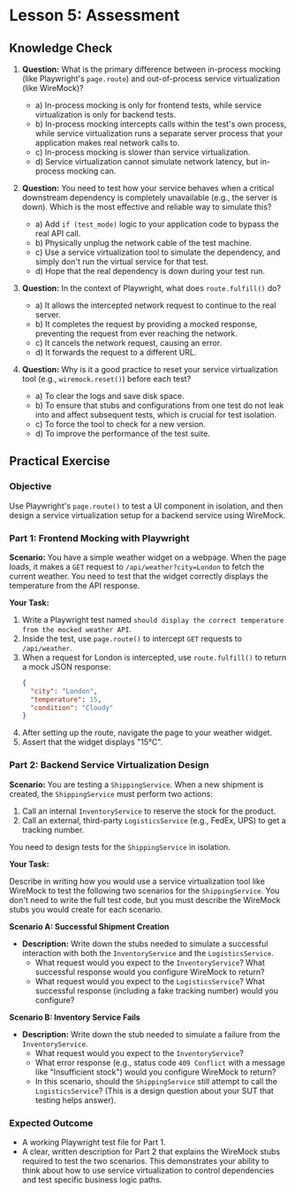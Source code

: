 # Lesson 5: Assessment

## Knowledge Check

1.  **Question:** What is the primary difference between in-process mocking (like Playwright's `page.route`) and out-of-process service virtualization (like WireMock)?
    -   a) In-process mocking is only for frontend tests, while service virtualization is only for backend tests.
    -   b) In-process mocking intercepts calls within the test's own process, while service virtualization runs a separate server process that your application makes real network calls to.
    -   c) In-process mocking is slower than service virtualization.
    -   d) Service virtualization cannot simulate network latency, but in-process mocking can.

2.  **Question:** You need to test how your service behaves when a critical downstream dependency is completely unavailable (e.g., the server is down). Which is the most effective and reliable way to simulate this?
    -   a) Add `if (test_mode)` logic to your application code to bypass the real API call.
    -   b) Physically unplug the network cable of the test machine.
    -   c) Use a service virtualization tool to simulate the dependency, and simply don't run the virtual service for that test.
    -   d) Hope that the real dependency is down during your test run.

3.  **Question:** In the context of Playwright, what does `route.fulfill()` do?
    -   a) It allows the intercepted network request to continue to the real server.
    -   b) It completes the request by providing a mocked response, preventing the request from ever reaching the network.
    -   c) It cancels the network request, causing an error.
    -   d) It forwards the request to a different URL.

4.  **Question:** Why is it a good practice to reset your service virtualization tool (e.g., `wiremock.reset()`) before each test?
    -   a) To clear the logs and save disk space.
    -   b) To ensure that stubs and configurations from one test do not leak into and affect subsequent tests, which is crucial for test isolation.
    -   c) To force the tool to check for a new version.
    -   d) To improve the performance of the test suite.

## Practical Exercise

### Objective

Use Playwright's `page.route()` to test a UI component in isolation, and then design a service virtualization setup for a backend service using WireMock.

### Part 1: Frontend Mocking with Playwright

**Scenario:** You have a simple weather widget on a webpage. When the page loads, it makes a `GET` request to `/api/weather?city=London` to fetch the current weather. You need to test that the widget correctly displays the temperature from the API response.

**Your Task:**

1.  Write a Playwright test named `should display the correct temperature from the mocked weather API`.
2.  Inside the test, use `page.route()` to intercept `GET` requests to `/api/weather`.
3.  When a request for London is intercepted, use `route.fulfill()` to return a mock JSON response:
    ```json
    {
      "city": "London",
      "temperature": 15,
      "condition": "Cloudy"
    }
    ```
4.  After setting up the route, navigate the page to your weather widget.
5.  Assert that the widget displays "15°C".

### Part 2: Backend Service Virtualization Design

**Scenario:** You are testing a `ShippingService`. When a new shipment is created, the `ShippingService` must perform two actions:
1.  Call an internal `InventoryService` to reserve the stock for the product.
2.  Call an external, third-party `LogisticsService` (e.g., FedEx, UPS) to get a tracking number.

You need to design tests for the `ShippingService` in isolation.

**Your Task:**

Describe in writing how you would use a service virtualization tool like WireMock to test the following two scenarios for the `ShippingService`. You don't need to write the full test code, but you must describe the WireMock stubs you would create for each scenario.

**Scenario A: Successful Shipment Creation**

-   **Description:** Write down the stubs needed to simulate a successful interaction with both the `InventoryService` and the `LogisticsService`.
    -   What request would you expect to the `InventoryService`? What successful response would you configure WireMock to return?
    -   What request would you expect to the `LogisticsService`? What successful response (including a fake tracking number) would you configure?

**Scenario B: Inventory Service Fails**

-   **Description:** Write down the stub needed to simulate a failure from the `InventoryService`.
    -   What request would you expect to the `InventoryService`?
    -   What error response (e.g., status code `409 Conflict` with a message like "Insufficient stock") would you configure WireMock to return?
    -   In this scenario, should the `ShippingService` still attempt to call the `LogisticsService`? (This is a design question about your SUT that testing helps answer).

### Expected Outcome

-   A working Playwright test file for Part 1.
-   A clear, written description for Part 2 that explains the WireMock stubs required to test the two scenarios. This demonstrates your ability to think about how to use service virtualization to control dependencies and test specific business logic paths.